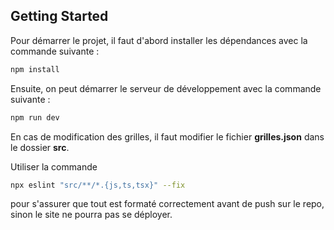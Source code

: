 ## Getting Started

Pour démarrer le projet, il faut d'abord installer les dépendances avec la commande suivante :

```bash
npm install
```

Ensuite, on peut démarrer le serveur de développement avec la commande suivante :

```bash
npm run dev
```

En cas de modification des grilles, il faut modifier le fichier **grilles.json** dans le dossier **src**.

Utiliser la commande

```bash
npx eslint "src/**/*.{js,ts,tsx}" --fix
```

pour s'assurer que tout est formaté correctement avant de push sur le repo, sinon le site ne pourra pas se déployer.
